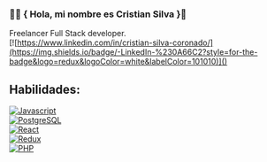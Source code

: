 ### 🧑‍💻 { Hola, mi nombre es Cristian Silva }👋

<!--
**silcoro/silcoro** is a ✨ _special_ ✨ repository because its `README.md` (this file) appears on your GitHub profile.

Here are some ideas to get you started:

- 🔭 I’m currently working on ...
- 🌱 I’m currently learning ...
- 👯 I’m looking to collaborate on ...
- 🤔 I’m looking for help with ...
- 💬 Ask me about ...
- 📫 How to reach me: ...
- 😄 Pronouns: ...
- ⚡ Fun fact: ...
-->
Freelancer Full Stack developer.
<br/>
[![https://www.linkedin.com/in/cristian-silva-coronado/](https://img.shields.io/badge/-LinkedIn-%230A66C2?style=for-the-badge&logo=redux&logoColor=white&labelColor=101010)]()



## Habilidades:
[![Javascript](https://img.shields.io/badge/-JavaScript-%23F7DF1E?style=for-the-badge&logo=javascript&logoColor=white&labelColor=101010)]()
<br/>
[![PostgreSQL](https://img.shields.io/badge/-PostgreSQL-%234169E1?style=for-the-badge&logo=postgresql&logoColor=white&labelColor=101010)]()
<br/>
[![React](https://img.shields.io/badge/-React-%2361DAFB?style=for-the-badge&logo=react&logoColor=white&labelColor=101010)]()
<br/>
[![Redux](https://img.shields.io/badge/-Redux-%23764ABC?style=for-the-badge&logo=redux&logoColor=white&labelColor=101010)]()
<br/>
[![PHP](https://img.shields.io/badge/-php-%23777BB4?style=for-the-badge&logo=php&logoColor=white&labelColor=101010)]()


